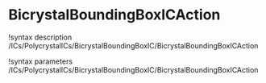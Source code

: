 <!-- MOOSE Documentation Stub: Remove this when content is added. -->

# BicrystalBoundingBoxICAction
!syntax description /ICs/PolycrystalICs/BicrystalBoundingBoxIC/BicrystalBoundingBoxICAction

!syntax parameters /ICs/PolycrystalICs/BicrystalBoundingBoxIC/BicrystalBoundingBoxICAction
